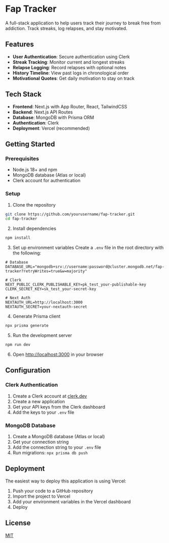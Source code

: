 # Fap Tracker

A full-stack application to help users track their journey to break free from addiction. Track streaks, log relapses, and stay motivated.

## Features

- **User Authentication**: Secure authentication using Clerk
- **Streak Tracking**: Monitor current and longest streaks
- **Relapse Logging**: Record relapses with optional notes
- **History Timeline**: View past logs in chronological order
- **Motivational Quotes**: Get daily motivation to stay on track

## Tech Stack

- **Frontend**: Next.js with App Router, React, TailwindCSS
- **Backend**: Next.js API Routes
- **Database**: MongoDB with Prisma ORM
- **Authentication**: Clerk
- **Deployment**: Vercel (recommended)

## Getting Started

### Prerequisites

- Node.js 18+ and npm
- MongoDB database (Atlas or local)
- Clerk account for authentication

### Setup

1. Clone the repository
```bash
git clone https://github.com/yourusername/fap-tracker.git
cd fap-tracker
```

2. Install dependencies
```bash
npm install
```

3. Set up environment variables
Create a `.env` file in the root directory with the following:
```
# Database
DATABASE_URL="mongodb+srv://username:password@cluster.mongodb.net/fap-tracker?retryWrites=true&w=majority"

# Clerk
NEXT_PUBLIC_CLERK_PUBLISHABLE_KEY=pk_test_your-publishable-key
CLERK_SECRET_KEY=sk_test_your-secret-key

# Next Auth
NEXTAUTH_URL=http://localhost:3000
NEXTAUTH_SECRET=your-nextauth-secret
```

4. Generate Prisma client
```bash
npx prisma generate
```

5. Run the development server
```bash
npm run dev
```

6. Open [http://localhost:3000](http://localhost:3000) in your browser

## Configuration

### Clerk Authentication

1. Create a Clerk account at [clerk.dev](https://clerk.dev)
2. Create a new application
3. Get your API keys from the Clerk dashboard
4. Add the keys to your `.env` file

### MongoDB Database

1. Create a MongoDB database (Atlas or local)
2. Get your connection string
3. Add the connection string to your `.env` file
4. Run migrations: `npx prisma db push`

## Deployment

The easiest way to deploy this application is using Vercel:

1. Push your code to a GitHub repository
2. Import the project to Vercel
3. Add your environment variables in the Vercel dashboard
4. Deploy

## License

[MIT](LICENSE)
